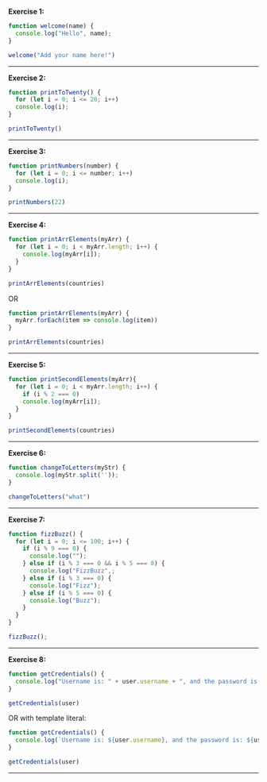 **Exercise 1:**  
```js
function welcome(name) {
  console.log("Hello", name);
}

welcome("Add your name here!")
```

---
**Exercise 2:**
```js
function printToTwenty() {
  for (let i = 0; i <= 20; i++)
  console.log(i);
}

printToTwenty()
``` 
---
**Exercise 3:**  
```js
function printNumbers(number) {
  for (let i = 0; i <= number; i++)
  console.log(i);
}

printNumbers(22)
```
---
**Exercise 4:**   
```js
function printArrElements(myArr) {
  for (let i = 0; i < myArr.length; i++) {
    console.log(myArr[i]);
  }
}

printArrElements(countries)
```
OR 
```js
function printArrElements(myArr) {
  myArr.forEach(item => console.log(item))
}

printArrElements(countries)
```
---
**Exercise 5:**  
```js
function printSecondElements(myArr){
  for (let i = 0; i < myArr.length; i++) {
    if (i % 2 === 0)
    console.log(myArr[i]);
  }
}

printSecondElements(countries)
```
---
**Exercise 6:**  
```js
function changeToLetters(myStr) {
  console.log(myStr.split(''));
}

changeToLetters("what")
```
---

**Exercise 7:**  
```js
function fizzBuzz() {
  for (let i = 0; i <= 100; i++) {
    if (i % 9 === 0) {
      console.log("");
    } else if (i % 3 === 0 && i % 5 === 0) {
      console.log("FizzBuzz",;
    } else if (i % 3 === 0) {
      console.log("Fizz");
    } else if (i % 5 === 0) {
      console.log("Buzz");
    }
  }
}

fizzBuzz();
```
---
**Exercise  8:**  
```javascript
function getCredentials() {
  console.log("Username is: " + user.username + ", and the password is: " + user.password);
}

getCredentials(user)
```
OR with template literal:

```js
function getCredentials() {
  console.log(`Username is: ${user.username}, and the password is: ${user.password}`);
}

getCredentials(user)
```
---

